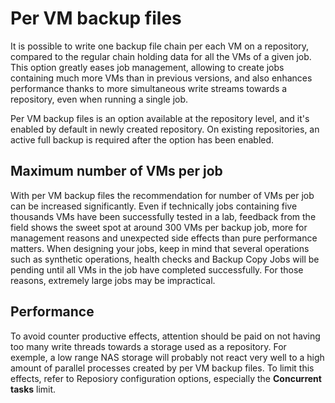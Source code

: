 # Per VM backup files
It is possible to write one backup file chain per each VM on a repository, compared to the regular chain holding data for all the VMs of a given job. This option greatly eases job management, allowing to create jobs containing much more VMs than in previous versions, and also enhances performance thanks to more simultaneous write streams towards a repository, even when running a single job.

Per VM backup files is an option available at the repository level, and it's enabled by default in newly created repository. On existing repositories, an active full backup is required after the option has been enabled.

## Maximum number of VMs per job
With per VM backup files the recommendation for number of VMs per job can be increased significantly. Even if technically jobs containing five thousands VMs have been successfully tested in a lab, feedback from the field shows the sweet spot at around 300 VMs per backup job, more for management reasons and unexpected side effects than pure performance matters.
When designing your jobs, keep in mind that several operations such as synthetic operations, health checks and Backup Copy Jobs will be pending until all VMs in the job have completed successfully. For those reasons, extremely large jobs may be impractical.

## Performance
To avoid counter productive effects, attention should be paid on not having too many write threads towards a storage used as a repository. For exemple, a low range NAS storage will probably not react very well to a high amount of parallel processes created by per VM backup files. To limit this effects, refer to Reposiory configuration options, especially the **Concurrent tasks** limit.
